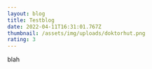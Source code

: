 ```yaml
---
layout: blog
title: Testblog
date: 2022-04-11T16:31:01.767Z
thumbnail: /assets/img/uploads/doktorhut.png
rating: 3
---
```

blah 